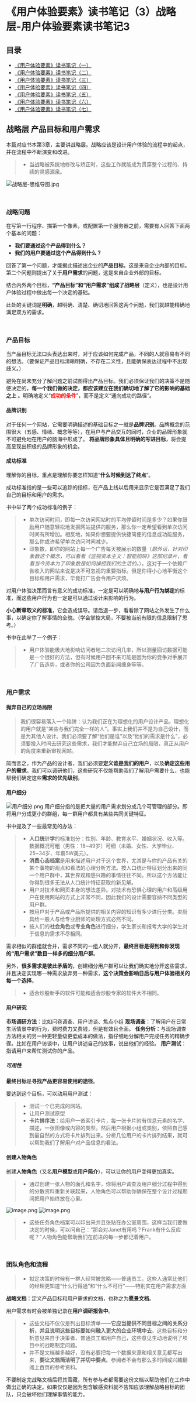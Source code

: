 # 《用户体验要素》读书笔记（3）战略层-用户体验要素读书笔记3

## 目录

- [《用户体验要素》读书笔记（一）](读书笔记1.md)
- [《用户体验要素》读书笔记（二）](读书笔记2.md)
- [《用户体验要素》读书笔记（三）](读书笔记3-战略层.md)
- [《用户体验要素》读书笔记（四）](读书笔记4-范围层.md)
- [《用户体验要素》读书笔记（五）](读书笔记5-结构层.md)
- [《用户体验要素》读书笔记（六）](读书笔记6-框架层.md)
- [《用户体验要素》读书笔记（七）](读书笔记7-表现层.md)

## 战略层 产品目标和用户需求

本篇对应书本第3章，主要讲战略层。战略应该是设计用户体验的流程中的起点，并在流程中不断演变和改进。
> - 当战略被系统地修改与矫正时，这些工作就能成为贯穿整个过程的、持续的灵感源泉。

![战略层-思维导图.jpg](assets/StrategicLayer-MindMapping.jpg)

<br/>

### 战略问题

在写第一行程序、描第一个像素，或配置第一个服务器之前，需要有人回答下面两个基本的问题：

- **我们要通过这个产品得到什么？**
- **我们的用户要通过这个产品得到什么？**

回答了第一个问题，才能据此描述出企业的**产品目标**，这是来自企业内部的目标。第二个问题则提出了关于**用户需求**的问题，这是来自企业外部的目标。

结合内外两个目标，**“产品目标”和“用户需求”组成了战略层**（定义），也是设计用户体验过程中做出每一个决定的基础。

此处的关键词是**明确**，越明确、清楚、确切地回答这两个问题，我们就越能精确地满足双方的需求。

<br/>

### 产品目标

当产品目标无法口头表达出来时，对于应该如何完成产品，不同的人就容易有不同的想法。（要保证产品目标清晰明确，不存在二义性，且能确保表达过程中不出现歧义。）

避免在尚未充分了解问题之前试图得出产品目标。我们必须保证我们的决策不是随便决定的，**每一个我们做的决定，都应该建立在我们确切地了解了它的影响的基础之上**
。明确地定义“<font color="red">**成功的条件**</font>”，而不是定义“通向成功的路径”。

#### 品牌识别

对于任何一个网站，它需要明确描述的基础目标之一就是**品牌识别**。品牌概念的范围很大（五感、情绪、概念等等），在用户与产品交互的同时，企业的品牌形象就不可避免地在用户的脑海中形成了。
**将品牌形象具体且明确的写进目标**，将会提高呈现出积极的品牌形象的机会。

#### 成功标准

理解你的目标，重点是理解你要怎样知道“**什么时候到达了终点**”。

成功标准指的是一些可以追踪的指标，在产品上线以后用来显示它是否满足了我们自己的目标和用户的需求。

书中举了两个成功标准的例子：
> - 单次访问时间，即每一次访问网站时的平均停留时间是多少？如果你鼓励用户随意轻松地发掘网站提供的服务，那么你一定希望看到单次访问时间有所增加。相反地，如果你想要提供快捷简便的信息或功能服务，那么你或许希望单次访问时间减少。
> - 印象数，即你的网站上每一个广告每天被展示的数量（*题外话，针对印象数这个概念，可以看看《监视资本主义：智能陷阱》这部纪录片，看看当今资本为了印象数是如何操控我们的生活的。*），这对于一个依赖广告收入的网站来说是决不可忽视的重要指标。但是你得小心地平衡这个目标和用户需求，毕竟打广告会令用户厌烦。

对用户体验决策而言有意义的成功标准，一定是可以明确地**与用户行为绑定**的标准，而这些用户行为也一定是可以通过设计来影响的行为。

**小心断章取义的标准**，它会造成误导。请后退一步，看看除了网站之外发生了什么事，以确定你了解事情的全貌。（学会掌控大局，不要被当前有限的信息限制了思考。）

书中在此举了一个例子：
> - 用户体验能极大地影响访问者地二次访问几率，所以测量回访数据可能是一个很好的方法，但有时候用户回不来可能是因为你的竞争对手展开了广告造势，或者你的公司因为负面新闻缠身等等。


<br/>

### 用户需求

#### 抛弃自己的立场局限

> 我们很容易落入一个陷阱：认为我们正在为理想化的用户设计产品，理想化的用户就是“某些与我们完全一样的人”。事实上我们并不是为自己设计，而是为其他人设计。我们必须要了解“他们是谁”以及“他们的需求是什么”，必须要投入时间去研究这些需求，我们才能抛弃自己立场的局限，真正从用户的角度来重新审视网站。

简而言之，作为产品的设计者，我们必须要**定义谁是我们的用户**，以及**确定这些用户的需求**。我们可以调研他们，这些研究不仅能帮助我们了解用户需要什么，也能帮我们确定这些**需求的优先级别**。

#### 用户细分

![用户细分.png](assets/UserSegmentation.png)
用户细分指的是把大量的用户需求划分成几个可管理的部分。即将用户分成更小的群组，每一群用户都具有某些共同关键特征。

书中提及了一些最常见的办法：
> - **人口统计学**的标准划分：性别、年龄、教育水平、婚姻状况、收入等。数据概况可粗（男性：18\~49岁）可细（未婚、女性、大学毕业、25\~34岁、年薪5W美元）。
> - **消费心态档案**是用来描述用户对于这个世界，尤其是与你的产品有关的某个事物的观点和看法的心理分析方法。按人口统计特征划分出来的同一个用户群中，其世界观和感兴趣的事情往往不同。所以这个方法能让你得到很多无法从人口统计特征获取的新见解。
> - 用户对技术和网页本身的想法差异。对技术有恐惧心理的用户和高级用户在使用网站的方式上非常不同，因此我们的设计需要容纳不同类型的用户群。
> - 按用户对于产品或产品所提供的相关内容的知识有多少进行分类。卖厨具给一般人与给专业厨师的处理方式必然不同。
> - 按人们的**社会角色**或**专业角色**进行细分，学生家长和报考大学的学生对于信息的需求不尽相同。

需求相似的群组就合并，需求不同的一组人就分开，**最终目标是得到和你发现的“用户需求”数目一样多的细分用户群**。

另外，**很多需求是彼此矛盾的**，创建细分用户群可以让我们确实地分开这些需求，并且决定实现哪一种需求放弃另一种需求，**这个决策会影响日后与用户体验相关的每一个选择**。
> - 适合炒股新手的软件可能和适合炒股专家的软件大不相同。

#### 用户研究

**市场调研方法**：比如问卷调查、用户访谈、焦点小组
**现场调查**：了解用户在日常生活情景中的行为，费时费力又费钱，但是有效且全面。
**任务分析**：与现场调查方法相关的另一种更轻量级更低成本的做法，指仔细地分解用户完成任务的精确步骤。比如在用户访谈中，让用户讲述自己的故事，说出他们的经验。
**用户测试**：指请用户来帮忙测试你的产品。

##### 可用性

**最终目标**是**寻找产品更容易使用的途径**。

要达到这个目标，可以动用用户测试：
> - 测试一个已完成的网站。
> - 让用户测试原型
> - **卡片排序法**：给用户一沓索引卡片，每一张卡片附有信息元素的名字、描述，一张图像或内容的类型。然后用户根据小组或类别，依照自己感到最自然的方式将卡片排列出来。分析几位用户的卡片排列结果，就可以帮助我们了解用户对产品信息的看法。

#### 创建人物角色

创建**人物角色**（又名**用户模型**或**用户简介**），可以让你的用户变得更加真实。
> - 通过创建一张人物的面孔和名字，你将用户调查及用户细分过程中得到的分散资料重新关联起来，人物角色可以帮助你确保在整个设计过程期间把用户始终放在心里。

![image.png](assets/用户画像.png)
![image.png](assets/用户画像2.png)
> - 这些任务角色档案可以印出来并且张贴在办公室周围，这样当我们要做决定的时候，可以问自己：“那会对Janet有用吗？Frank有什么反应呢？”人物角色能帮助我们在前进的每一步都记着用户。




































<br/>

### 团队角色和流程

> - 拟定决策的时候有一群人经常被忽略——普通员工。这些人通常比他们的经理更知道“什么行得通”和“什么不可行”——特别实在用户需求方面

**战略文档**：定义产品目标和用户需求的文档，也称之为**愿景文档**。

用户需求有时会被单独记录在**用户调研报告中**。
> - 这些文档不仅仅是列出目标清单——**它应当提供不同目标之间的关系分析，并且说明这些目标要如何融入更大的企业环境中去**。这些目标和分析意见来自于决策者、普通员工和用户自己，这些意见生动地说明了项目中的战略制定问题。
> - 并不是文档越多越好，没有必要把每一个数据来源和相关意见都写出来，**要让文档简洁明了并切中要点**。参阅者不会有那么多时间或兴趣翻阅上百页的参考资料。

不要制定完战略文档后将其雪藏，所有参与者都需要这份文档以帮助他们在工作中做出正确的决定。如果仅仅是因为包含敏感资料就不告知应该理解战略目标的团队，只会破坏他们理解事情的能力。

